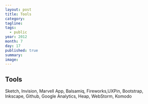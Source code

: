```yaml
---
layout: post
title: Tools
category:
tagline:
tags: 
  - public
year: 2012
month: 7
day: 17
published: true
summary: 
image: 
---
```


## Tools

Sketch, Invision, Marvell App, Balsamiq, Fireworks,UXPin, Bootstrap, Inkscape, Github, Google Analytics, Heap, WebStorm, Komodo
